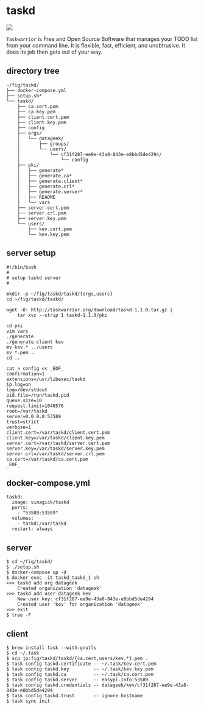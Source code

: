 taskd
=====

[![](https://badge.imagelayers.io/vimagick/taskd:latest.svg)](https://imagelayers.io/?images=vimagick/taskd:latest)

`Taskwarrior` is Free and Open Source Software that manages your TODO list from
your command line. It is flexible, fast, efficient, and unobtrusive. It does
its job then gets out of your way.

## directory tree

```
~/fig/taskd/
├── docker-compose.yml
├── setup.sh*
└── taskd/
    ├── ca.cert.pem
    ├── ca.key.pem
    ├── client.cert.pem
    ├── client.key.pem
    ├── config
    ├── orgs/
    │   └── datageek/
    │       ├── groups/
    │       └── users/
    │           └── cf31f287-ee9e-43a8-843e-e8bbd5de4294/
    │               └── config
    ├── pki/
    │   ├── generate*
    │   ├── generate.ca*
    │   ├── generate.client*
    │   ├── generate.crl*
    │   ├── generate.server*
    │   ├── README
    │   └── vars
    ├── server.cert.pem
    ├── server.crl.pem
    ├── server.key.pem
    └── users/
        ├── kev.cert.pem
        └── kev.key.pem
```

## server setup

```
#!/bin/bash
#
# setup taskd server
#

mkdir -p ~/fig/taskd/taskd/{orgs,users}
cd ~/fig/taskd/taskd/

wget -O- http://taskwarrior.org/download/taskd-1.1.0.tar.gz |
    tar xvz --strip 1 taskd-1.1.0/pki

cd pki
vim vars
./generate
./generate.client kev
mv kev.* ../users
mv *.pem ..
cd ..

cat > config << _EOF_
confirmation=1
extensions=/usr/libexec/taskd
ip.log=on
log=/dev/stdout
pid.file=/run/taskd.pid
queue.size=10
request.limit=1048576
root=/var/taskd
server=0.0.0.0:53589
trust=strict
verbose=1
client.cert=/var/taskd/client.cert.pem
client.key=/var/taskd/client.key.pem
server.cert=/var/taskd/server.cert.pem
server.key=/var/taskd/server.key.pem
server.crl=/var/taskd/server.crl.pem
ca.cert=/var/taskd/ca.cert.pem
_EOF_
```

## docker-compose.yml

```
taskd:
  image: vimagick/taskd
  ports:
    - "53589:53589"
  volumes:
    - taskd:/var/taskd
  restart: always
```

## server

```
$ cd ~/fig/taskd/
$ ./setup.sh
$ docker-compose up -d
$ docker exec -it taskd_taskd_1 sh
>>> taskd add org datageek
    Created organization 'datageek'
>>> taskd add user datageek kev
    New user key: cf31f287-ee9e-43a8-843e-e8bbd5de4294
    Created user 'kev' for organization 'datageek'
>>> exit
$ tree -F
```

## client

```
$ brew install task --with-gnutls
$ cd ~/.task
$ scp jp:fig/taskd/taskd/{ca.cert,users/kev.*}.pem .
$ task config taskd.certificate -- ~/.task/kev.cert.pem
$ task config taskd.key         -- ~/.task/kev.key.pem
$ task config taskd.ca          -- ~/.task/ca.cert.pem
$ task config taskd.server      -- easypi.info:53589
$ task config taskd.credentials -- datageek/kev/cf31f287-ee9e-43a8-843e-e8bbd5de4294
$ task config taskd.trust       -- ignore hostname
$ task sync init
```
